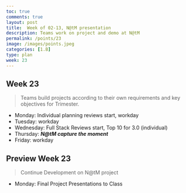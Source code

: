 ```yaml
---
toc: true
comments: true
layout: post
title:  Week of 02-13, N@tM presentation
description: Teams work on project and demo at N@tM
permalink: /points/23
image: /images/points.jpeg
categories: [1.B]
type: plan
week: 23
---
```


## Week 23
> Teams build projects according to their own requirements and key objectives for Trimester.
- Monday: Individual planning reviews start, workday
- Tuesday: workday
- Wednesday: Full Stack Reviews start, Top 10 for 3.0 (individual)
- Thursday: ***N@tM capture the moment***
- Friday: workday

## Preview Week 23
> Continue Development on N@tM project
- Monday: Final Project Presentations to Class